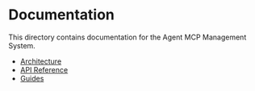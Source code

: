 # Documentation

This directory contains documentation for the Agent MCP Management System.

- [Architecture](./architecture/)
- [API Reference](./api/)
- [Guides](./guides/)